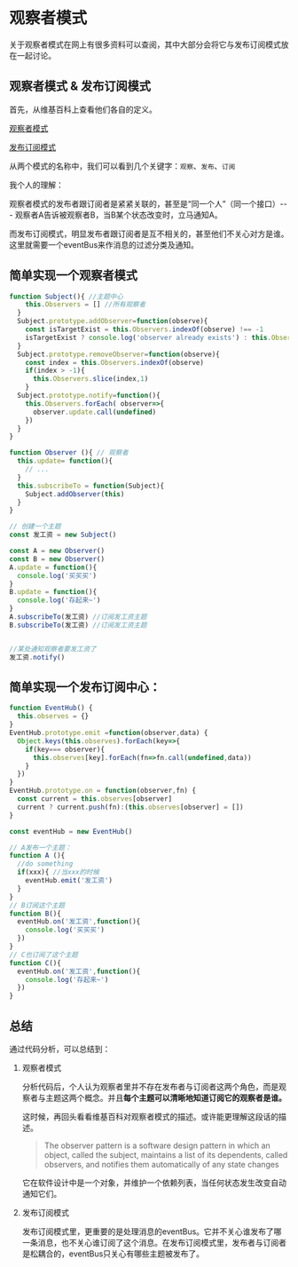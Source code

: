 # 观察者模式

关于观察者模式在网上有很多资料可以查阅，其中大部分会将它与发布订阅模式放在一起讨论。

## 观察者模式 & 发布订阅模式

首先，从维基百科上查看他们各自的定义。

[观察者模式](https://en.wikipedia.org/wiki/Observer_pattern)

[发布订阅模式](https://en.wikipedia.org/wiki/Publish%E2%80%93subscribe_pattern)

从两个模式的名称中，我们可以看到几个关键字：`观察`、`发布`、`订阅`

我个人的理解：

观察者模式的发布者跟订阅者是紧紧关联的，甚至是“同一个人”（同一个接口）--- 观察者A告诉被观察者B，当B某个状态改变时，立马通知A。

而发布订阅模式，明显发布者跟订阅者是互不相关的，甚至他们不关心对方是谁。这里就需要一个eventBus来作消息的过滤分类及通知。

## 简单实现一个观察者模式

```javaScript
function Subject(){ //主题中心
    this.Observers = [] //所有观察者
  }
  Subject.prototype.addObserver=function(observe){
    const isTargetExist = this.Observers.indexOf(observe) !== -1
    isTargetExist ? console.log('observer already exists') : this.Observers.push(observer)
  }
  Subject.prototype.removeObserver=function(observe){
    const index = this.Observers.indexOf(observe)
    if(index > -1){
      this.Observers.slice(index,1)
    }
  Subject.prototype.notify=function(){
    this.Observers.forEach( observer=>{
      observer.update.call(undefined)
    })
  }
}

function Observer (){ // 观察者
  this.update= function(){
    // ...
  }
  this.subscribeTo = function(Subject){
    Subject.addObserver(this)
  }
}

// 创建一个主题
const 发工资 = new Subject()

const A = new Observer()
const B = new Observer()
A.update = function(){
  console.log('买买买')
}
B.update = function(){
  console.log('存起来~')
}
A.subscribeTo(发工资) //订阅发工资主题
B.subscribeTo(发工资) //订阅发工资主题


//某处通知观察者要发工资了
发工资.notify()
```

## 简单实现一个发布订阅中心：

```javascript
function EventHub() {
  this.observes = {}
}
EventHub.prototype.emit =function(observer,data) {
  Object.keys(this.observes).forEach(key=>{
    if(key=== observer){
      this.observes[key].forEach(fn=>fn.call(undefined,data))
    }
  })
}
EventHub.prototype.on = function(observer,fn) {
  const current = this.observes[observer]  
  current ? current.push(fn):(this.observes[observer] = [])
}

const eventHub = new EventHub()

// A发布一个主题：
function A (){
  //do something
  if(xxx){ //当xxx的时候
    eventHub.emit('发工资')
  }
}
// B订阅这个主题
function B(){
  eventHub.on('发工资',function(){
    console.log('买买买')
  })
}
// C也订阅了这个主题
function C(){
  eventHub.on('发工资',function(){
    console.log('存起来~')
  })
}
```


## 总结
通过代码分析，可以总结到：

1. 观察者模式

    分析代码后，个人认为观察者里并不存在发布者与订阅者这两个角色，而是观察者与主题这两个概念。并且**每个主题可以清晰地知道订阅它的观察者是谁。**

    这时候，再回头看看维基百科对观察者模式的描述。或许能更理解这段话的描述。
    > The observer pattern is a software design pattern in which an object, called the subject, maintains a list of its dependents, called observers, and notifies them automatically of any state changes

    它在软件设计中是一个对象，并维护一个依赖列表，当任何状态发生改变自动通知它们。

2. 发布订阅模式

    发布订阅模式里，更重要的是处理消息的eventBus。它并不关心谁发布了哪一条消息，也不关心谁订阅了这个消息。在发布订阅模式里，发布者与订阅者是松耦合的，eventBus只关心有哪些主题被发布了。
